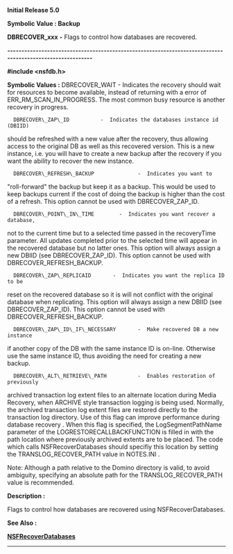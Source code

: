 




<!--
 /\* Font Definitions \*/
 @font-face
 {font-family:Helv;
 panose-1:2 11 6 4 2 2 2 3 2 4;}
@font-face
 {font-family:"Cambria Math";
 panose-1:2 4 5 3 5 4 6 3 2 4;}
 /\* Style Definitions \*/
 p.MsoNormal, li.MsoNormal, div.MsoNormal
 {margin-top:0cm;
 margin-right:0cm;
 margin-bottom:8.0pt;
 margin-left:0cm;
 line-height:107%;
 font-size:11.0pt;
 font-family:"Calibri",sans-serif;}
.MsoChpDefault
 {font-size:11.0pt;}
.MsoPapDefault
 {margin-bottom:8.0pt;
 line-height:107%;}
 /\* Page Definitions \*/
 @page WordSection1
 {size:612.0pt 792.0pt;
 margin:72.0pt 72.0pt 72.0pt 72.0pt;}
div.WordSection1
 {page:WordSection1;}
-->




**Initial Release 5.0**



**Symbolic Value : Backup**



**DBRECOVER\_xxx** **-** Flags to
control how databases are recovered.


**----------------------------------------------------------------------------------------------------------**



**#include <nsfdb.h>**


 **Symbolic Values :**      DBRECOVER\_WAIT             -  Indicates the recovery should
wait for resources to become available, instead of returning with a error of
ERR\_RM\_SCAN\_IN\_PROGRESS. The most common busy resource is another recovery in
progress.  

  

      DBRECOVER\_ZAP\_ID          -  Indicates the databases instance id (DBIID)
should be refreshed with a new value after the recovery, thus allowing access
to the original DB as well as this recovered version. This is a new instance,
i.e. you will have to create a new backup after the recovery if you want the
ability to recover the new instance.  

  

      DBRECOVER\_REFRESH\_BACKUP              -  Indicates you want to
"roll-forward" the backup but keep it as a backup. This would be used
to keep backups current if the cost of doing the backup is higher than the cost
of a refresh. This option cannot be used with DBRECOVER\_ZAP\_ID.  

  

      DBRECOVER\_POINT\_IN\_TIME        -  Indicates you want recover a database,
not to the current time but to a selected time passed in the recoveryTime
parameter. All updates completed prior to the selected time will appear in the
recovered database but no latter ones. This option will always assign a new
DBIID (see DBRECOVER\_ZAP\_ID). This option cannot be used with
DBRECOVER\_REFRESH\_BACKUP.  

  

      DBRECOVER\_ZAP\_REPLICAID       -  Indicates you want the replica ID to be
reset on the recovered database so it is will not conflict with the original
database when replicating. This option will always assign a new DBIID (see
DBRECOVER\_ZAP\_ID). This option cannot be used with DBRECOVER\_REFRESH\_BACKUP.  

  

      DBRECOVER\_ZAP\_ID\_IF\_NECESSARY       -  Make recovered DB a new instance
if another copy of the DB with the same instance ID is on-line. Otherwise use
the same instance ID, thus avoiding the need for creating a new backup.  

  

      DBRECOVER\_ALT\_RETRIEVE\_PATH          -  Enables restoration of previously
archived transaction log extent files to an alternate location during Media
Recovery, when ARCHIVE style transaction logging is being used. Normally, the
archived transaction log extent files are restored directly to the transaction
log directory. Use of this flag can improve performance during database
recovery . When this flag is specified, the LogSegmentPathName parameter of the
LOGRESTORECALLBACKFUNCTION is filled in with the path location where previously
archived extents are to be placed. The code which calls NSFRecoverDatabases
should specifiy this location by setting the TRANSLOG\_RECOVER\_PATH value in
NOTES.INI .   

  

Note: Although a path relative to the Domino directory is valid, to avoid
ambiguity, specifying an absolute path for the TRANSLOG\_RECOVER\_PATH value is
recommended.  

  




**Description :**



Flags to
control how databases are recovered using NSFRecoverDatabases.


 **See Also :**


**[NSFRecoverDatabases](NSFRecoverDatabases.md)**



----------------------------------------------------------------------------------------------------------


 





